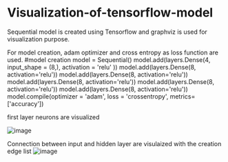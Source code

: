 # Visualization-of-tensorflow-model
Sequential model is created using Tensorflow and graphviz is used for visualization purpose. 

For model creation, adam optimizer and cross entropy as loss function are used. 
#model creation
model = Sequential()
model.add(layers.Dense(4, input_shape = (8,), activation = 'relu' ))
model.add(layers.Dense(8, activation='relu'))
model.add(layers.Dense(8, activation='relu'))
model.add(layers.Dense(8, activation='relu'))
model.add(layers.Dense(8, activation='relu'))
model.add(layers.Dense(8, activation='relu'))
model.compile(optimizer = 'adam', loss = 'crossentropy', metrics= ['accuracy'])

first layer neurons are visualized 

![image](https://user-images.githubusercontent.com/74081639/154751119-f616574c-252f-4424-8608-c8737eb1b67d.png)

Connection between input and hidden layer are visulaized with the creation edge list 
![image](https://user-images.githubusercontent.com/74081639/154750812-4f901ead-050c-4b21-a722-c5bb6028a5c9.png)

